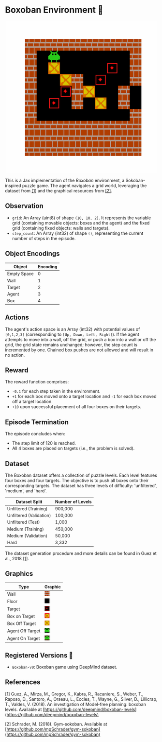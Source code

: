 # Boxoban Environment 👾

<p align="center">
        <img src="../env_anim/boxoban.gif" width="500"/>
</p>

This is a Jax implementation of the _Boxoban_ environment, a Sokoban-inspired puzzle game. The agent navigates a grid world, leveraging the dataset from <a href="#ref1">[1]</a> and the graphical resources from <a href="#ref2">[2]</a>.

## Observation

- `grid`: An Array (uint8) of shape `(10, 10, 2)`. It represents the variable grid (containing movable objects: boxes and the agent) and the fixed grid (containing fixed objects: walls and targets).
- `step_count`: An Array (int32) of shape `()`, representing the current number of steps in the episode.

## Object Encodings

| Object       | Encoding |
|--------------|----------|
| Empty Space  | 0        |
| Wall         | 1        |
| Target       | 2        |
| Agent        | 3        |
| Box          | 4        |

## Actions

The agent's action space is an Array (int32) with potential values of `[0,1,2,3]` (corresponding to `[Up, Down, Left, Right]`). If the agent attempts to move into a wall, off the grid, or push a box into a wall or off the grid, the grid state remains unchanged; however, the step count is incremented by one. Chained box pushes are not allowed and will result in no action.

## Reward

The reward function comprises:
- `-0.1` for each step taken in the environment.
- `+1` for each box moved onto a target location and `-1` for each box moved off a target location.
- `+10` upon successful placement of all four boxes on their targets.

## Episode Termination

The episode concludes when:
- The step limit of 120 is reached.
- All 4 boxes are placed on targets (i.e., the problem is solved).

## Dataset

The Boxoban dataset offers a collection of puzzle levels. Each level features four boxes and four targets. The objective is to push all boxes onto their corresponding targets. The dataset has three levels of difficulty: 'unfiltered', 'medium', and 'hard'.

| Dataset Split | Number of Levels |
|---------------|------------------|
| Unfiltered (Training) | 900,000 |
| Unfiltered (Validation) | 100,000 |
| Unfiltered (Test) | 1,000 |
| Medium (Training) | 450,000 |
| Medium (Validation) | 50,000 |
| Hard | 3,332 |

The dataset generation procedure and more details can be found in Guez et al., 2018 <a href="#ref1">[1]</a>.

## Graphics

| Type             | Graphic                                                   |
|------------------|-----------------------------------------------------------|
| Wall             | ![Wall](../../jumanji/environments/imgs/boxoban/wall.png) |
| Floor            | ![Floor](../../jumanji/environments/imgs/boxoban/floor.png)                    |
| Target    | ![BoxTarget](../../jumanji/environments/imgs/boxoban/box_target.png)           |
| Box on Target    | ![BoxTarget](../../jumanji/environments/imgs/boxoban/box_on_target.png)        |
| Box Off Target   | ![BoxOffTarget](../../jumanji/environments/imgs/boxoban/box.png)               |
| Agent Off Target | ![PlayerOffTarget](../../jumanji/environments/imgs/boxoban/agent.png)          |
| Agent On Target  | ![PlayerOnTarget](../../jumanji/environments/imgs/boxoban/agent_on_target.png) |

## Registered Versions 📖

- `Boxoban-v0`: Boxoban game using DeepMind dataset.

## References
<a id="ref1">[1]</a> Guez, A., Mirza, M., Gregor, K., Kabra, R., Racaniere, S., Weber, T., Raposo, D., Santoro, A., Orseau, L., Eccles, T., Wayne, G., Silver, D., Lillicrap, T., Valdes, V. (2018). An investigation of Model-free planning: boxoban levels. Available at [https://github.com/deepmind/boxoban-levels](https://github.com/deepmind/boxoban-levels)

<a id="ref2">[2]</a> Schrader, M. (2018). Gym-sokoban. Available at [https://github.com/mpSchrader/gym-sokoban](https://github.com/mpSchrader/gym-sokoban)
